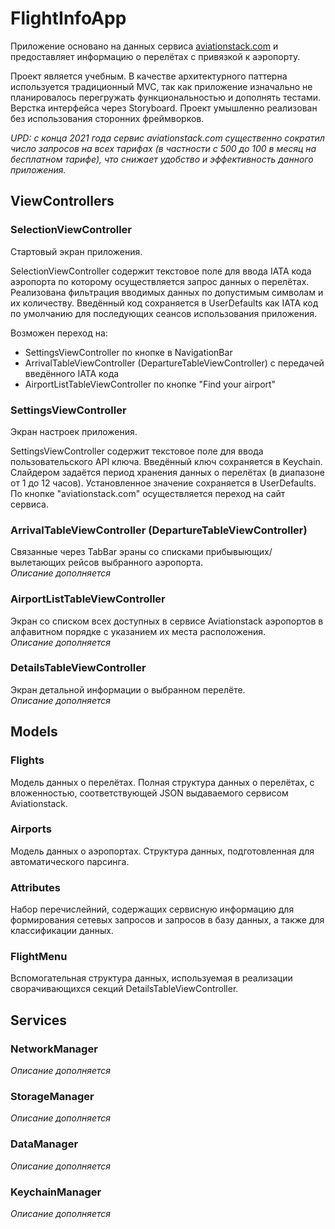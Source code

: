 # FlightInfoApp
Приложение основано на данных сервиса [aviationstack.com](https://aviationstack.com/) и предоставляет информацию о перелётах с привязкой к аэропорту.

Проект является учебным. В качестве архитектурного паттерна используется традиционный MVC, так как приложение изначально не планировалось перегружать функциональностью и дополнять тестами. Верстка интерфейса через Storyboard. Проект умышленно реализован без использования сторонних фреймворков.

*UPD: с конца 2021 года сервис aviationstack.com существенно сократил число запросов на всех тарифах (в частности с 500 до 100 в месяц на бесплатном тарифе), что снижает удобство и эффективность данного приложения.*

## ViewControllers

### SelectionViewController
Стартовый экран приложения.

SelectionViewController содержит текстовое поле для ввода IATA кода аэропорта по которому осуществляется запрос данных о перелётах. Реализована фильтрация вводимых данных по допустимым символам и их количеству. Введённый код сохраняется в UserDefaults как IATA код по умолчанию для последующих сеансов использования приложения.

Возможен переход на:
* SettingsViewController по кнопке в NavigationBar
* ArrivalTableViewController (DepartureTableViewController) с передачей введённого IATA кода
* AirportListTableViewController по кнопке "Find your airport"

### SettingsViewController
Экран настроек приложения.

SettingsViewController содержит текстовое поле для ввода пользовательского API ключа. Введённый ключ сохраняется в Keychain. Слайдером задаётся период хранения данных о перелётах (в диапазоне от 1 до 12 часов). Установленное значение сохраняется в UserDefaults. По кнопке "aviationstack.com" осуществляется переход на сайт сервиса.

### ArrivalTableViewController (DepartureTableViewController)
Связанные через TabBar эраны со списками прибывыющих/вылетающих рейсов выбранного аэропорта.  
*Описание дополняется*

### AirportListTableViewController
Экран со списком всех доступных в сервисе Aviationstack аэропортов в алфавитном порядке с указанием их места расположения.  
*Описание дополняется*

### DetailsTableViewController
Экран детальной информации о выбранном перелёте.  
*Описание дополняется*

## Models

### Flights
Модель данных о перелётах. Полная структура данных о перелётах, с вложенностью, соответствующей JSON выдаваемого сервисом Aviationstack.

### Airports
Модель данных о аэропортах. Структура данных, подготовленная для автоматического парсинга.

### Attributes
Набор перечислейний, содержащих сервисную информацию для формирования сетевых запросов и запросов в базу данных, а также для классификации данных.

### FlightMenu
Вспомогательная структура данных, используемая в реализации сворачивающихся секций DetailsTableViewController.

## Services

### NetworkManager
*Описание дополняется*

### StorageManager
*Описание дополняется*

### DataManager
*Описание дополняется*

### KeychainManager
*Описание дополняется*
